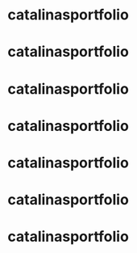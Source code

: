 # catalinasportfolio
# catalinasportfolio
# catalinasportfolio
# catalinasportfolio
# catalinasportfolio
# catalinasportfolio
# catalinasportfolio
